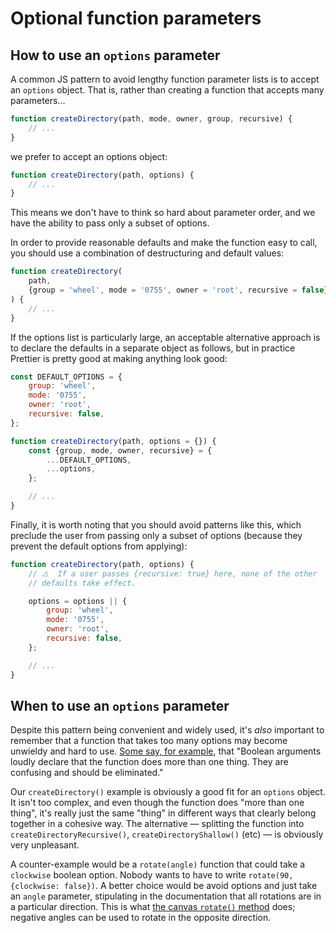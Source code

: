 # Optional function parameters

## How to use an `options` parameter

A common JS pattern to avoid lengthy function parameter lists is to accept an `options` object. That is, rather than creating a function that accepts many parameters...

```js
function createDirectory(path, mode, owner, group, recursive) {
	// ...
}
```

we prefer to accept an options object:

```js
function createDirectory(path, options) {
	// ...
}
```

This means we don't have to think so hard about parameter order, and we have the ability to pass only a subset of options.

In order to provide reasonable defaults and make the function easy to call, you should use a combination of destructuring and default values:

```js
function createDirectory(
	path,
	{group = 'wheel', mode = '0755', owner = 'root', recursive = false} = {}
) {
	// ...
}
```

If the options list is particularly large, an acceptable alternative approach is to declare the defaults in a separate object as follows, but in practice Prettier is pretty good at making anything look good:

```js
const DEFAULT_OPTIONS = {
	group: 'wheel',
	mode: '0755',
	owner: 'root',
	recursive: false,
};

function createDirectory(path, options = {}) {
	const {group, mode, owner, recursive} = {
		...DEFAULT_OPTIONS,
		...options,
	};

	// ...
}
```

Finally, it is worth noting that you should avoid patterns like this, which preclude the user from passing only a subset of options (because they prevent the default options from applying):

```js
function createDirectory(path, options) {
	// ⚠️  If a user passes {recursive: true} here, none of the other
	// defaults take effect.

	options = options || {
		group: 'wheel',
		mode: '0755',
		owner: 'root',
		recursive: false,
	};

	// ...
}
```

## When to use an `options` parameter

Despite this pattern being convenient and widely used, it's _also_ important to remember that a function that takes too many options may become unwieldy and hard to use. [Some say, for example](https://www.informit.com/articles/article.aspx?p=1392524), that "Boolean arguments loudly declare that the function does more than one thing. They are confusing and should be eliminated."

Our `createDirectory()` example is obviously a good fit for an `options` object. It isn't too complex, and even though the function does "more than one thing", it's really just the same "thing" in different ways that clearly belong together in a cohesive way. The alternative — splitting the function into `createDirectoryRecursive()`, `createDirectoryShallow()` (etc) — is obviously very unpleasant.

A counter-example would be a `rotate(angle)` function that could take a `clockwise` boolean option. Nobody wants to have to write `rotate(90, {clockwise: false})`. A better choice would be avoid options and just take an `angle` parameter, stipulating in the documentation that all rotations are in a particular direction. This is what [the canvas `rotate()` method](https://developer.mozilla.org/en-US/docs/Web/API/CanvasRenderingContext2D/rotate) does; negative angles can be used to rotate in the opposite direction.
